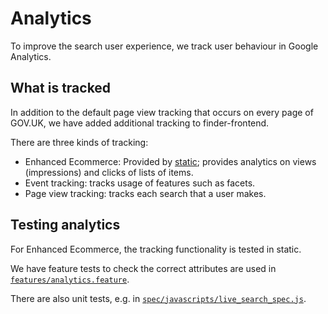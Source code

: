 # Analytics

To improve the search user experience, we track user behaviour in Google
Analytics.

## What is tracked

In addition to the default page view tracking that occurs on every page
of GOV.UK, we have added additional tracking to finder-frontend.

There are three kinds of tracking:

- Enhanced Ecommerce: Provided by [static](https://github.com/alphagov/static/blob/master/app/assets/javascripts/analytics/ecommerce.js); provides analytics on views (impressions) and clicks of lists of items.
- Event tracking: tracks usage of features such as facets.
- Page view tracking: tracks each search that a user makes.

## Testing analytics

For Enhanced Ecommerce, the tracking functionality is tested in static.

We have feature tests to check the correct attributes are used in
[`features/analytics.feature`](features/analytics.feature).

There are also unit tests, e.g. in [`spec/javascripts/live_search_spec.js`](spec/javascripts/live_search_spec.js).
